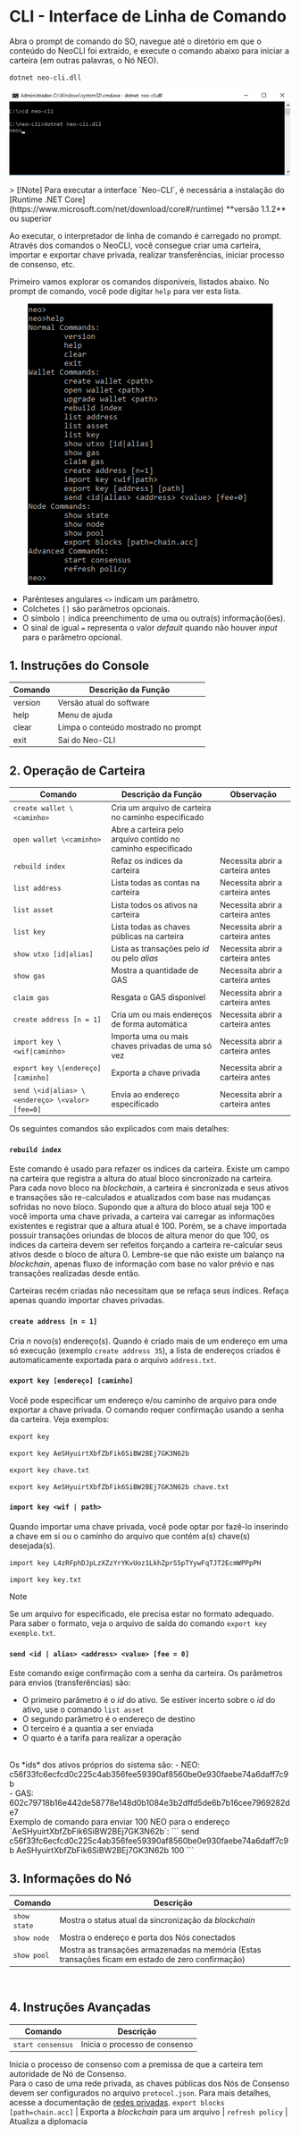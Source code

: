 # CLI - Interface de Linha de Comando

Abra o prompt de comando do SO, navegue até o diretório em que o conteúdo do NeoCLI foi extraído, e execute o comando abaixo para iniciar a carteira (em outras palavras, o Nó NEO).

```
dotnet neo-cli.dll
```

<p align="center"><img src="/pt-br/assets/cli_1.png"></p>
> [!Note] Para executar a interface `Neo-CLI`, é necessária a instalação do [Runtime .NET Core](https://www.microsoft.com/net/download/core#/runtime)  **versão 1.1.2** ou superior


Ao executar, o interpretador de linha de comando é carregado no prompt. Através dos comandos  o NeoCLI, você consegue criar uma carteira, importar e exportar chave privada, realizar transferências, iniciar processo de consenso, etc.

Primeiro vamos explorar os comandos disponíveis, listados abaixo. No prompt de comando, você pode digitar `help` para ver esta lista.

<p align="center"><img src="/pt-br/assets/cli_2.png"></p>

- Parênteses angulares ``<>`` indicam um parâmetro.
- Colchetes `[]` são parâmetros opcionais.
- O símbolo `|` indica preenchimento de uma ou outra(s) informação(ões).
- O sinal de igual `=` representa o valor *default* quando não houver *input* para o parâmetro opcional.


## 1. Instruções do Console

| Comando      | Descrição da Função      |
| ------- | --------- |
| version | Versão atual do software |
| help    | Menu de ajuda      |
| clear   | Limpa o conteúdo mostrado no prompt  |
| exit    | Sai do Neo-CLI    |


## 2. Operação de Carteira

Comando | Descrição da Função | Observação |
| ---------------------------------------- | -------------------------------- | ------ |
| `create wallet \<caminho>` | Cria um arquivo de carteira no caminho especificado |
| `open wallet \<caminho>` | Abre a carteira pelo arquivo contido no caminho especificado |
| `rebuild index` | Refaz os índices da carteira | Necessita abrir a carteira antes |
| `list address` | Lista todas as contas na carteira | Necessita abrir a carteira antes |
| `list asset` | Lista todos os ativos na carteira | Necessita abrir a carteira antes |
| `list key` | Lista todas as chaves públicas na carteira | Necessita abrir a carteira antes |
| `show utxo [id\|alias]` | Lista as transações pelo *id* ou pelo *alias* | Necessita abrir a carteira antes |
| `show gas` | Mostra a quantidade de GAS | Necessita abrir a carteira antes |
| `claim gas` | Resgata o GAS disponível | Necessita abrir a carteira antes |
| `create address [n = 1]` | Cria um ou mais endereços de forma automática | Necessita abrir a carteira antes |
| `import key \<wif\|caminho>` | Importa uma ou mais chaves privadas de uma só vez | Necessita abrir a carteira antes |
| `export key \[endereço] [caminho]` | Exporta a chave privada | Necessita abrir a carteira antes |
| `send \<id\|alias> \<endereço> \<valor> [fee=0]`| Envia ao endereço especificado | Necessita abrir a carteira antes |


Os seguintes comandos são explicados com mais detalhes:

#### `rebuild index`

Este comando é usado para refazer os índices da carteira.
Existe um campo na carteira que registra a altura do atual bloco sincronizado na carteira. Para cada novo bloco na *blockchain*, a carteira é sincronizada e seus ativos e transações são re-calculados e atualizados com base nas mudanças sofridas no novo bloco. Supondo que a altura do bloco atual seja 100 e você importa uma chave privada, a carteira vai carregar as informações existentes e registrar que a altura atual é 100. Porém, se a chave importada possuir transações oriundas de blocos de altura menor do que 100, os índices da carteira devem ser refeitos forçando a carteira re-calcular seus ativos desde o bloco de altura 0. Lembre-se que não existe um balanço na *blockchain*, apenas fluxo de informação com base no valor prévio e nas transações realizadas desde então.

Carteiras recém criadas não necessitam que se refaça seus índices. Refaça apenas quando importar chaves privadas.


#### `create address [n = 1]`

Cria *n* novo(s) endereço(s). Quando é criado mais de um endereço em uma só execução (exemplo `create address 35`), a lista de endereços criados é automaticamente exportada para o arquivo `address.txt`.


#### `export key [endereço] [caminho]`

Você pode especificar um endereço e/ou caminho de arquivo para onde exportar a chave privada. O comando requer confirmação usando a senha da carteira. Veja exemplos:

```
export key
```

```
export key AeSHyuirtXbfZbFik6SiBW2BEj7GK3N62b
```

```
export key chave.txt
```

```
export key AeSHyuirtXbfZbFik6SiBW2BEj7GK3N62b chave.txt
```


#### `import key <wif | path>`

Quando importar uma chave privada, você pode optar por fazê-lo inserindo a chave em si ou o caminho do arquivo que contém a(s) chave(s) desejada(s). 

```
import key L4zRFphDJpLzXZzYrYKvUoz1LkhZprS5pTYywFqTJT2EcmWPPpPH
```

```
import key key.txt
```
> [!Note]
> Se um arquivo for especificado, ele precisa estar no formato adequado. Para saber o formato, veja o arquivo de saída do comando `export key exemplo.txt`.


#### `send <id | alias> <address> <value> [fee = 0]`

Este comando exige confirmação com a senha da carteira. 
Os parâmetros para envios (transferências) são: 
  - O primeiro parâmetro é o *id* do ativo. Se estiver incerto sobre o *id* do ativo, use o comando `list asset`
  - O segundo parâmetro é o endereço de destino
  - O terceiro é a quantia a ser enviada
  - O quarto é a tarifa para realizar a operação
  
<br>
Os *ids* dos ativos próprios do sistema são:
  - NEO: c56f33fc6ecfcd0c225c4ab356fee59390af8560be0e930faebe74a6daff7c9b <br>
  - GAS: 602c79718b16e442de58778e148d0b1084e3b2dffd5de6b7b16cee7969282de7

<br>
Exemplo de comando para enviar 100 NEO para o endereço `AeSHyuirtXbfZbFik6SiBW2BEj7GK3N62b`:
```
send c56f33fc6ecfcd0c225c4ab356fee59390af8560be0e930faebe74a6daff7c9b AeSHyuirtXbfZbFik6SiBW2BEj7GK3N62b 100
```
<br>


## 3. Informações do Nó

Comando | Descrição |
| ---------- | ----------------------- |
`show state` | Mostra o status atual da sincronização da *blockchain* |
`show node` | Mostra o endereço e porta dos Nós conectados |
`show pool` | Mostra as transações armazenadas na memória (Estas transações ficam em estado de zero confirmação) |

<br>

## 4. Instruções Avançadas

Comando | Descrição |
| --------------- | ---- |
`start consensus` | Inicia o processo de consenso
Inicia o processo de consenso com a premissa de que a carteira tem autoridade de Nó de Consenso. <br>Para o caso de uma rede privada, as chaves públicas dos Nós de Consenso devem ser configurados no arquivo `protocol.json`. Para mais detalhes, acesse a documentação de [redes privadas](private-chain.md).
`export blocks [path=chain.acc]` | Exporta a *blockchain* para um arquivo |
`refresh policy` | Atualiza a diplomacia
